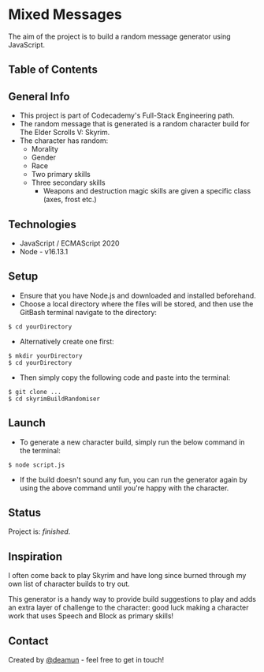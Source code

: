 # Mixed Messages

The aim of the project is to build a random message generator using JavaScript.

## Table of Contents

## General Info
- This project is part of Codecademy's Full-Stack Engineering path.
- The random message that is generated is a random character build for The Elder Scrolls V: Skyrim.
- The character has random:
  - Morality
  - Gender
  - Race
  - Two primary skills
  - Three secondary skills
    - Weapons and destruction magic skills are given a specific class (axes, frost etc.)

## Technologies
- JavaScript / ECMAScript 2020
- Node - v16.13.1

## Setup
- Ensure that you have Node.js and downloaded and installed beforehand.
- Choose a local directory where the files will be stored, and then use the GitBash terminal navigate to the directory:
```
$ cd yourDirectory
```
- Alternatively create one first:
```
$ mkdir yourDirectory
$ cd yourDirectory
```
- Then simply copy the following code and paste into the terminal:
```
$ git clone ...
$ cd skyrimBuildRandomiser
```
## Launch
- To generate a new character build, simply run the below command in the terminal:
```
$ node script.js
```
- If the build doesn't sound any fun, you can run the generator again by using the above command until you're happy with the character.

## Status
Project is: *finished*.

## Inspiration
I often come back to play Skyrim and have long since burned through my own list of character builds to try out. 

This generator is a handy way to provide build suggestions to play and adds an extra layer of challenge to the character: good luck making a character work that uses Speech and Block as primary skills! 

## Contact
Created by [@deamun](https://github.com/deamun) - feel free to get in touch!